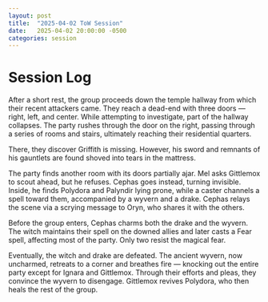```yaml
---
layout: post
title:  "2025-04-02 ToW Session"
date:   2025-04-02 20:00:00 -0500
categories: session
---
```


# Session Log
After a short rest, the group proceeds down the temple hallway from which their recent attackers came. They reach a dead-end with three doors — right, left, and center. While attempting to investigate, part of the hallway collapses. The party rushes through the door on the right, passing through a series of rooms and stairs, ultimately reaching their residential quarters.

There, they discover Griffith is missing. However, his sword and remnants of his gauntlets are found shoved into tears in the mattress.

The party finds another room with its doors partially ajar. Mel asks Gittlemox to scout ahead, but he refuses. Cephas goes instead, turning invisible. Inside, he finds Polydora and Palyndir lying prone, while a caster channels a spell toward them, accompanied by a wyvern and a drake. Cephas relays the scene via a scrying message to Oryn, who shares it with the others.

Before the group enters, Cephas charms both the drake and the wyvern. The witch maintains their spell on the downed allies and later casts a Fear spell, affecting most of the party. Only two resist the magical fear.

Eventually, the witch and drake are defeated. The ancient wyvern, now uncharmed, retreats to a corner and breathes fire — knocking out the entire party except for Ignara and Gittlemox. Through their efforts and pleas, they convince the wyvern to disengage. Gittlemox revives Polydora, who then heals the rest of the group.
